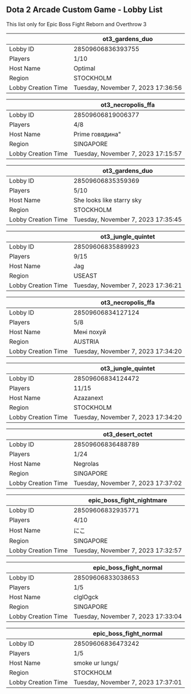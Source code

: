 ## Dota 2 Arcade Custom Game - Lobby List

This list only for Epic Boss Fight Reborn and Overthrow 3

|  | ot3_gardens_duo |
| ------ | ------ |
| Lobby ID | 28509606836393755 |
| Players | 1/10 |
| Host Name | Optimal |
| Region | STOCKHOLM |
| Lobby Creation Time | Tuesday, November 7, 2023 17:36:56 |


|  | ot3_necropolis_ffa |
| ------ | ------ |
| Lobby ID | 28509606819006377 |
| Players | 4/8 |
| Host Name | Prime говядина" |
| Region | SINGAPORE |
| Lobby Creation Time | Tuesday, November 7, 2023 17:15:57 |


|  | ot3_gardens_duo |
| ------ | ------ |
| Lobby ID | 28509606835359369 |
| Players | 5/10 |
| Host Name | She looks like starry sky |
| Region | STOCKHOLM |
| Lobby Creation Time | Tuesday, November 7, 2023 17:35:45 |


|  | ot3_jungle_quintet |
| ------ | ------ |
| Lobby ID | 28509606835889923 |
| Players | 9/15 |
| Host Name | Jag |
| Region | USEAST |
| Lobby Creation Time | Tuesday, November 7, 2023 17:36:21 |


|  | ot3_necropolis_ffa |
| ------ | ------ |
| Lobby ID | 28509606834127124 |
| Players | 5/8 |
| Host Name | Мені похуй |
| Region | AUSTRIA |
| Lobby Creation Time | Tuesday, November 7, 2023 17:34:20 |


|  | ot3_jungle_quintet |
| ------ | ------ |
| Lobby ID | 28509606834124472 |
| Players | 11/15 |
| Host Name | Azazanext |
| Region | STOCKHOLM |
| Lobby Creation Time | Tuesday, November 7, 2023 17:34:20 |


|  | ot3_desert_octet |
| ------ | ------ |
| Lobby ID | 28509606836488789 |
| Players | 1/24 |
| Host Name | Negrolas |
| Region | SINGAPORE |
| Lobby Creation Time | Tuesday, November 7, 2023 17:37:02 |


|  | epic_boss_fight_nightmare |
| ------ | ------ |
| Lobby ID | 28509606832935771 |
| Players | 4/10 |
| Host Name | にこ |
| Region | SINGAPORE |
| Lobby Creation Time | Tuesday, November 7, 2023 17:32:57 |


|  | epic_boss_fight_normal |
| ------ | ------ |
| Lobby ID | 28509606833038653 |
| Players | 1/5 |
| Host Name | clglOgck |
| Region | SINGAPORE |
| Lobby Creation Time | Tuesday, November 7, 2023 17:33:04 |


|  | epic_boss_fight_normal |
| ------ | ------ |
| Lobby ID | 28509606836473242 |
| Players | 1/5 |
| Host Name | smoke ur lungs/ |
| Region | STOCKHOLM |
| Lobby Creation Time | Tuesday, November 7, 2023 17:37:01 |


